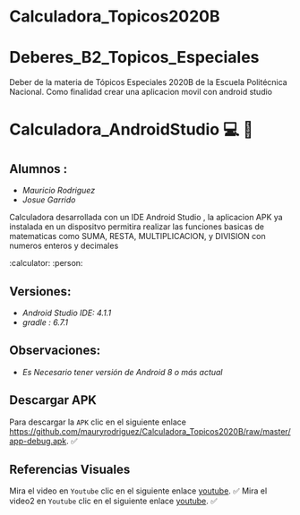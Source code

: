 # Calculadora_Topicos2020B

# Deberes_B2_Topicos_Especiales
Deber de la materia de Tópicos Especiales 2020B de la Escuela Politécnica Nacional. Como finalidad crear una aplicacion movil con android studio

# Calculadora_AndroidStudio :computer: :iphone:


## Alumnos : 
 
* *Mauricio Rodriguez*
* *Josue Garrido*


Calculadora desarrollada con un IDE Android Studio , la aplicacion APK ya instalada en un dispositvo permitira realizar las funciones basicas de matematicas como SUMA,
RESTA, MULTIPLICACION, y DIVISION con numeros enteros y decimales

:calculator: :person:

## Versiones:

* *Android Studio IDE: 4.1.1*
* *gradle : 6.7.1*

## Observaciones:

* *Es Necesario tener versión de Android 8 o más actual*

## Descargar APK

Para descargar la `APK` clic en el siguiente enlace https://github.com/mauryrodriguez/Calculadora_Topicos2020B/raw/master/app-debug.apk. :white_check_mark:

## Referencias Visuales

Mira el video en `Youtube` clic en el siguiente enlace [youtube](https://www.youtube.com/watch?v=shUMeK4cB58&feature=youtu.be). :white_check_mark:
Mira el video2 en `Youtube` clic en el siguiente enlace [youtube](https://www.youtube.com/watch?v=EOG-68B1e7I&feature=youtu.be). :white_check_mark:
